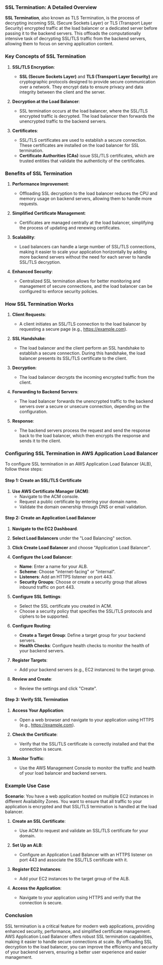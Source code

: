 ### SSL Termination: A Detailed Overview

**SSL Termination**, also known as TLS Termination, is the process of decrypting incoming SSL (Secure Sockets Layer) or TLS (Transport Layer Security) encrypted traffic at the load balancer or a dedicated server before passing it to the backend servers. This offloads the computationally intensive task of decrypting SSL/TLS traffic from the backend servers, allowing them to focus on serving application content.

### Key Concepts of SSL Termination

1. **SSL/TLS Encryption**:
   - **SSL (Secure Sockets Layer)** and **TLS (Transport Layer Security)** are cryptographic protocols designed to provide secure communication over a network. They encrypt data to ensure privacy and data integrity between the client and the server.

2. **Decryption at the Load Balancer**:
   - SSL termination occurs at the load balancer, where the SSL/TLS encrypted traffic is decrypted. The load balancer then forwards the unencrypted traffic to the backend servers.

3. **Certificates**:
   - SSL/TLS certificates are used to establish a secure connection. These certificates are installed on the load balancer for SSL termination.
   - **Certificate Authorities (CAs)** issue SSL/TLS certificates, which are trusted entities that validate the authenticity of the certificates.

### Benefits of SSL Termination

1. **Performance Improvement**:
   - Offloading SSL decryption to the load balancer reduces the CPU and memory usage on backend servers, allowing them to handle more requests.

2. **Simplified Certificate Management**:
   - Certificates are managed centrally at the load balancer, simplifying the process of updating and renewing certificates.

3. **Scalability**:
   - Load balancers can handle a large number of SSL/TLS connections, making it easier to scale your application horizontally by adding more backend servers without the need for each server to handle SSL/TLS decryption.

4. **Enhanced Security**:
   - Centralized SSL termination allows for better monitoring and management of secure connections, and the load balancer can be configured to enforce security policies.

### How SSL Termination Works

1. **Client Requests**:
   - A client initiates an SSL/TLS connection to the load balancer by requesting a secure page (e.g., https://example.com).

2. **SSL Handshake**:
   - The load balancer and the client perform an SSL handshake to establish a secure connection. During this handshake, the load balancer presents its SSL/TLS certificate to the client.

3. **Decryption**:
   - The load balancer decrypts the incoming encrypted traffic from the client.

4. **Forwarding to Backend Servers**:
   - The load balancer forwards the unencrypted traffic to the backend servers over a secure or unsecure connection, depending on the configuration.

5. **Response**:
   - The backend servers process the request and send the response back to the load balancer, which then encrypts the response and sends it to the client.

### Configuring SSL Termination in AWS Application Load Balancer

To configure SSL termination in an AWS Application Load Balancer (ALB), follow these steps:

#### Step 1: Create an SSL/TLS Certificate

1. **Use AWS Certificate Manager (ACM)**:
   - Navigate to the ACM console.
   - Request a public certificate by entering your domain name.
   - Validate the domain ownership through DNS or email validation.

#### Step 2: Create an Application Load Balancer

1. **Navigate to the EC2 Dashboard**.
2. **Select Load Balancers** under the "Load Balancing" section.
3. **Click Create Load Balancer** and choose "Application Load Balancer".
4. **Configure the Load Balancer**:
   - **Name**: Enter a name for your ALB.
   - **Scheme**: Choose "internet-facing" or "internal".
   - **Listeners**: Add an HTTPS listener on port 443.
   - **Security Groups**: Choose or create a security group that allows inbound traffic on port 443.

5. **Configure SSL Settings**:
   - Select the SSL certificate you created in ACM.
   - Choose a security policy that specifies the SSL/TLS protocols and ciphers to be supported.

6. **Configure Routing**:
   - **Create a Target Group**: Define a target group for your backend servers.
   - **Health Checks**: Configure health checks to monitor the health of your backend servers.

7. **Register Targets**:
   - Add your backend servers (e.g., EC2 instances) to the target group.

8. **Review and Create**:
   - Review the settings and click "Create".

#### Step 3: Verify SSL Termination

1. **Access Your Application**:
   - Open a web browser and navigate to your application using HTTPS (e.g., https://example.com).

2. **Check the Certificate**:
   - Verify that the SSL/TLS certificate is correctly installed and that the connection is secure.

3. **Monitor Traffic**:
   - Use the AWS Management Console to monitor the traffic and health of your load balancer and backend servers.

### Example Use Case

**Scenario**: You have a web application hosted on multiple EC2 instances in different Availability Zones. You want to ensure that all traffic to your application is encrypted and that SSL/TLS termination is handled at the load balancer.

1. **Create an SSL Certificate**:
   - Use ACM to request and validate an SSL/TLS certificate for your domain.

2. **Set Up an ALB**:
   - Configure an Application Load Balancer with an HTTPS listener on port 443 and associate the SSL/TLS certificate with it.

3. **Register EC2 Instances**:
   - Add your EC2 instances to the target group of the ALB.

4. **Access the Application**:
   - Navigate to your application using HTTPS and verify that the connection is secure.

### Conclusion

SSL termination is a critical feature for modern web applications, providing enhanced security, performance, and simplified certificate management. AWS Application Load Balancer offers robust SSL termination capabilities, making it easier to handle secure connections at scale. By offloading SSL decryption to the load balancer, you can improve the efficiency and security of your backend servers, ensuring a better user experience and easier management.